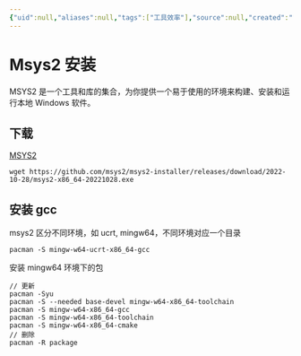 ```yaml
---
{"uid":null,"aliases":null,"tags":["工具效率"],"source":null,"created":"2022-11-13 15:47:13","updated":"2023-03-08 15:56:06","title":"Msys2 安装","dg-publish":true,"permalink":"/Pages/msys2 安装/","dgPassFrontmatter":true,"noteIcon":""}
---
```



# Msys2 安装

MSYS2 是一个工具和库的集合，为你提供一个易于使用的环境来构建、安装和运行本地 Windows 软件。

## 下载

[MSYS2](https://www.msys2.org/)

```
wget https://github.com/msys2/msys2-installer/releases/download/2022-10-28/msys2-x86_64-20221028.exe
```

## 安装 gcc

msys2 区分不同环境，如 ucrt, mingw64，不同环境对应一个目录

```
pacman -S mingw-w64-ucrt-x86_64-gcc
```

安装 mingw64 环境下的包

```
// 更新
pacman -Syu 
pacman -S --needed base-devel mingw-w64-x86_64-toolchain
pacman -S mingw-w64-x86_64-gcc
pacman -S mingw-w64-x86_64-toolchain
pacman -S mingw-w64-x86_64-cmake
// 删除
pacman -R package
```
